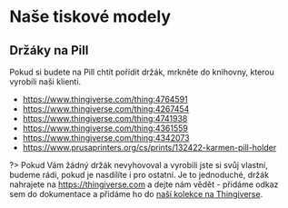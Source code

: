 # Naše tiskové modely

## Držáky na Pill

Pokud si budete na Pill chtít pořídit držák, mrkněte do knihovny, kterou vyrobili naši klienti.

- https://www.thingiverse.com/thing:4764591
- https://www.thingiverse.com/thing:4267454
- https://www.thingiverse.com/thing:4741938
- https://www.thingiverse.com/thing:4361559
- https://www.thingiverse.com/thing:4342073
- https://www.prusaprinters.org/cs/prints/132422-karmen-pill-holder

?> Pokud Vám žádný držák nevyhovoval a vyrobili jste si svůj vlastní, budeme rádi, pokud je nasdílíte i pro ostatní. Je to jednoduché, držák nahrajete na https://thingiverse.com a dejte nám vědět - přidáme odkaz sem do dokumentace a přidáme ho do [naší kolekce na Thingiverse](https://www.thingiverse.com/karmentech/collections/karmen-pill-holders).
